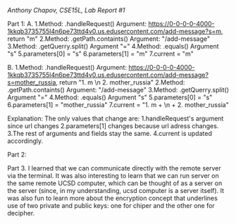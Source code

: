 _Anthony Chapov, CSE15L, Lab Report #1_

Part 1:
A.
  1.Method: .handleRequest()     Argument: https://0-0-0-0-4000-1kkqb3735755l4n6pe73ttd4v0.us.edusercontent.com/add-message?s=m, return "m"
  2.Method: .getPath.containts() Argument: "/add-message"
  3.Method: .getQuerry.split()   Argument "="
  4.Method: .equals()            Argument "s"
  5.parameters[0] = "s"
  6.parameters[1] = "m"
  7.current = "m"
  
B.
  1.Method: .handleRequest()     Argument: https://0-0-0-0-4000-1kkqb3735755l4n6pe73ttd4v0.us.edusercontent.com/add-message?s=mother_russia, return "1. m \n 2. mother_russia"
  2.Method: .getPath.containts() Argument: "/add-message"
  3.Method: .getQuerry.split()   Argument "="
  4.Method: .equals()            Argument "s"
  5.parameters[0] = "s"
  6.parameters[1] = "mother_russia"
  7.current = "1. m + \n + 2. mother_russia"

Explanation: 
The only values that change are:
 1.handleRequest's argument since url changes
 2.parameters[1] changes because url adress changes. 
 3.The rest of arguments and fields stay the same. 
 4.current is updated accordingly. 

 Part 2: 


 Part 3. 
 I learned that we can communicate directly with the remote server via the terminal. It was also interesting to learn that we can run server on the same remote UCSD computer, which can be thought of as a server on the server (since, in my understanding, ucsd computer is a server itself). It was also fun to learn more about the encryption concept that underlines use of two private and public keys: one for chiper and the other one for decipher.  
 

